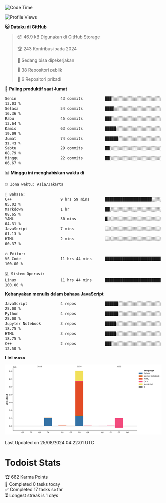<!--START_SECTION:waka-->
![Code Time](http://img.shields.io/badge/Code%20Time-22%20hrs%2015%20mins-blue)

![Profile Views](http://img.shields.io/badge/Profil%20dilihat-560-blue)

**🐱 Dataku di GitHub** 

> 📦 46.9 kB Digunakan di GitHub Storage 
 > 
> 🏆 243 Kontribusi pada 2024
 > 
> 💼 Sedang bisa dipekerjakan
 > 
> 📜 38 Repositori publik 
 > 
> 🔑 6 Repositori pribadi 
 > 
📅 **Paling produktif saat Jumat** 

```text
Senin                    43 commits          ███░░░░░░░░░░░░░░░░░░░░░░   13.03 % 
Selasa                   54 commits          ████░░░░░░░░░░░░░░░░░░░░░   16.36 % 
Rabu                     45 commits          ███░░░░░░░░░░░░░░░░░░░░░░   13.64 % 
Kamis                    63 commits          █████░░░░░░░░░░░░░░░░░░░░   19.09 % 
Jumat                    74 commits          ██████░░░░░░░░░░░░░░░░░░░   22.42 % 
Sabtu                    29 commits          ██░░░░░░░░░░░░░░░░░░░░░░░   08.79 % 
Minggu                   22 commits          ██░░░░░░░░░░░░░░░░░░░░░░░   06.67 % 
```


📊 **Minggu ini menghabiskan waktu di** 

```text
🕑︎ Zona waktu: Asia/Jakarta

💬 Bahasa: 
C++                      9 hrs 59 mins       █████████████████████░░░░   85.02 % 
Markdown                 1 hr                ██░░░░░░░░░░░░░░░░░░░░░░░   08.65 % 
YAML                     30 mins             █░░░░░░░░░░░░░░░░░░░░░░░░   04.31 % 
JavaScript               7 mins              ░░░░░░░░░░░░░░░░░░░░░░░░░   01.13 % 
HTML                     2 mins              ░░░░░░░░░░░░░░░░░░░░░░░░░   00.37 % 

🔥 Editor: 
VS Code                  11 hrs 44 mins      █████████████████████████   100.00 % 

💻 Sistem Operasi: 
Linux                    11 hrs 44 mins      █████████████████████████   100.00 % 
```

**Kebanyakan menulis dalam bahasa JavaScript** 

```text
JavaScript               4 repos             ██████░░░░░░░░░░░░░░░░░░░   25.00 % 
Python                   4 repos             ██████░░░░░░░░░░░░░░░░░░░   25.00 % 
Jupyter Notebook         3 repos             █████░░░░░░░░░░░░░░░░░░░░   18.75 % 
HTML                     3 repos             █████░░░░░░░░░░░░░░░░░░░░   18.75 % 
C++                      2 repos             ███░░░░░░░░░░░░░░░░░░░░░░   12.50 % 
```



**Lini masa**

![Lines of Code chart](https://raw.githubusercontent.com/yusuf601/yusuf601/main/assets/bar_graph.png)


 Last Updated on 25/08/2024 04:22:01 UTC
<!--END_SECTION:waka-->
# Todoist Stats

<!-- TODO-IST:START -->
🏆  662 Karma Points           
🌸  Completed 0 tasks today           
✅  Completed 17 tasks so far           
⏳  Longest streak is 1 days
<!-- TODO-IST:END -->
